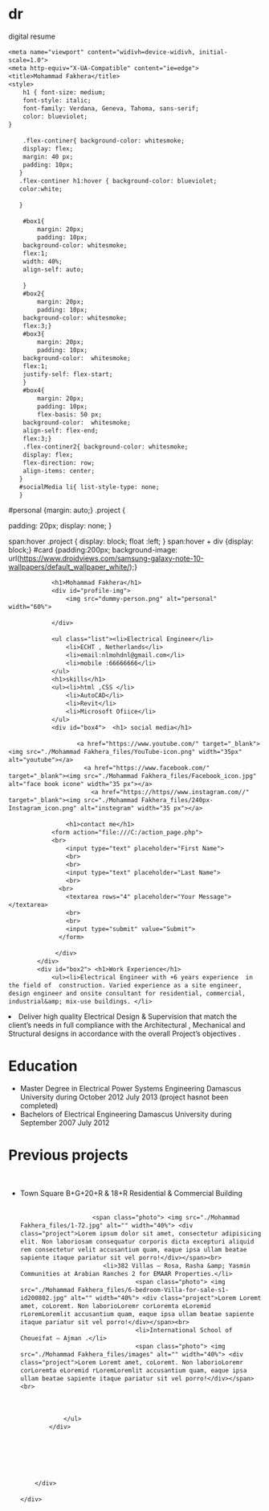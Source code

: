 # dr
digital resume

<!DOCTYPE html>
<!-- saved from url=(0074)file:///C:/Users/Administrator/Desktop/digital%20resume/digitalresume.html -->
<html><head><meta http-equiv="Content-Type" content="text/html; charset=UTF-8">
    
    <meta name="viewport" content="widivh=device-widivh, initial-scale=1.0">
    <meta http-equiv="X-UA-Compatible" content="ie=edge">
    <title>Mohammad Fakhera</title>
    <style>
        h1 { font-size: medium;
        font-style: italic;
        font-family: Verdana, Geneva, Tahoma, sans-serif;
        color: blueviolet;
    }
       
        .flex-continer{ background-color: whitesmoke;
        display: flex;
        margin: 40 px;
        padding: 10px;
       }
       .flex-continer h1:hover { background-color: blueviolet;
       color:white;
        
       }

        #box1{
            margin: 20px;
            padding: 10px;
        background-color: whitesmoke;
        flex:1;
        width: 40%;
        align-self: auto;
        
        }
        #box2{
            margin: 20px;
            padding: 10px;
        background-color: whitesmoke;
        flex:3;}
        #box3{
            margin: 20px;
            padding: 10px;
        background-color:  whitesmoke;
        flex:1;
        justify-self: flex-start;
        }
        #box4{
            margin: 20px;
            padding: 10px;
            flex-basis: 50 px;
        background-color:  whitesmoke;
        align-self: flex-end;
        flex:3;}
        .flex-continer2{ background-color: whitesmoke;
        display: flex;
        flex-direction: row;
        align-items: center;
       }
       #socialMedia li{ list-style-type: none;
       }
    
 #personal {margin: auto;}
 .project {
 
  padding: 20px;
  display: none;
}
  
span:hover .project {
  display: block;
  float :left;
}
span:hover + div {display: block;}
#card {padding:200px; background-image: url(https://www.droidviews.com/samsung-galaxy-note-10-wallpapers/default_wallpaper_white/);}
    </style>

</head>
<body>
    <div id="card">
        <div class="flex-continer">
            <div id="box1">
                
                <h1>Mohammad Fakhera</h1>
                <div id="profile-img"> 
                    <img src="dummy-person.png" alt="personal" width="60%">
                    
                </div>
                
                <ul class="list"><li>Electrical Engineer</li>
                    <li>ECHT , Netherlands</li>
                    <li>email:nlmohdnl@gmail.com</li>
                    <li>mobile :66666666</li>
                </ul>
                <h1>skills</h1>
                <ul><li>html ,CSS </li>
                    <li>AutoCAD</li>
                    <li>Revit</li>
                    <li>Microsoft Ofiice</li>
                </ul>
                <div id="box4">  <h1> social media</h1>
                    
                       <a href="https://www.youtube.com/" target="_blank"><img src="./Mohammad Fakhera_files/YouTube-icon.png" width="35px" alt="youtube"></a>
                         <a href="https://www.facebook.com/" target="_blank"><img src="./Mohammad Fakhera_files/Facebook_icon.jpg" alt="face book icone" width="35 px"></a> 
                           <a href="https://https//www.instagram.com//" target="_blank"><img src="./Mohammad Fakhera_files/240px-Instagram_icon.png" alt="instegram" width="35 px"></a> 
                    
                    <h1>contact me</h1>
                <form action="file:///C:/action_page.php">
                <br>
                    <input type="text" placeholder="First Name">
                    <br>
                    <br>
                    <input type="text" placeholder="Last Name">
                    <br>
                  <br>
                    <textarea rows="4" placeholder="Your Message"></textarea>
                    <br>
                    <br>
                    <input type="submit" value="Submit">
                  </form>   
                   
                 </div>
            </div>
            <div id="box2"> <h1>Work Experience</h1>
                <ul><li>Electrical Engineer with +6 years experience  in the field of  construction. Varied experience as a site engineer, design engineer and onsite consultant for residential, commercial, industrial&amp; mix-use buildings. </li>
<li>Deliver high quality Electrical Design &amp; Supervision that match the client’s needs in full compliance with the Architectural , Mechanical and Structural designs in accordance with the overall Project’s objectives . </li></ul>
                <h1>Education</h1>
                <ul><li>Master Degree in Electrical Power Systems Engineering Damascus University during October 2012  July  2013 (project hasnot been completed) </li>
                    <li>Bachelors of Electrical Engineering Damascus University during  September 2007 July 2012 </li>
                </ul>
                <h1>Previous projects</h1><br>
                <ul><li>Town Square B+G+20+R &amp; 18+R Residential &amp; Commercial Building  </li><br>
                  
                        <span class="photo"> <img src="./Mohammad Fakhera_files/1-72.jpg" alt="" width="40%"> <div class="project">Lorem ipsum dolor sit amet, consectetur adipisicing elit. Non laboriosam consequatur corporis dicta excepturi aliquid rem consectetur velit accusantium quam, eaque ipsa ullam beatae sapiente itaque pariatur sit vel porro!</div></span><br>
                           <li>382 Villas – Rosa, Rasha &amp; Yasmin Communities at Arabian Ranches 2 for EMAAR Properties.</li>
                                    <span class="photo"> <img src="./Mohammad Fakhera_files/6-bedroom-Villa-for-sale-s1-id200802.jpg" alt="" width="40%"> <div class="project">Lorem Loremt amet, coLoremt. Non laborioLoremr corLoremta eLoremid rLoremLoremlit accusantium quam, eaque ipsa ullam beatae sapiente itaque pariatur sit vel porro!</div></span><br>
                                    <li>International School of Choueifat – Ajman .</li>
                                    <span class="photo"> <img src="./Mohammad Fakhera_files/images" alt="" width="40%"> <div class="project">Lorem Loremt amet, coLoremt. Non laborioLoremr corLoremta eLoremid rLoremLoremlit accusantium quam, eaque ipsa ullam beatae sapiente itaque pariatur sit vel porro!</div></span><br>
                     
                   
                 
                </ul> 
            </div>
            
                
            

               

        </div>
        
    </div>

</body></html>
